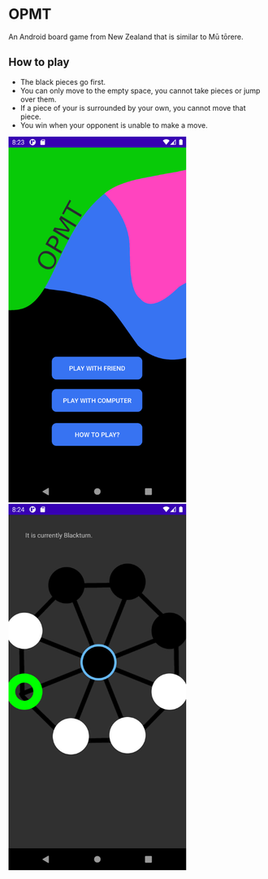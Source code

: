 # OPMT
An Android board game from New Zealand that is similar to Mū tōrere.

## How to play
  * The black pieces go first.
  * You can only move to the empty space, you cannot take pieces or jump over them.
  * If a piece of your is surrounded by your own, you cannot move that piece.
  * You win when your opponent is unable to make a move. 
<img src="optmScreenshots/mainMenu.png" width="350px" alt="OPTM Main Menu">
<img src="optmScreenshots/game.png" width="350px" alt="OPTM Game">
